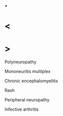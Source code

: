 # .

# <

# >

Polyneuropathy

Mononeuritis multiplex

Chronic encephalomyelitis

Rash

Peripheral neuropathy

Infective arthritis
